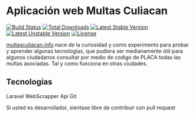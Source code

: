 # Aplicación web Multas Culiacan

[![Build Status](https://travis-ci.org/laravel/framework.svg)](https://travis-ci.org/laravel/framework)
[![Total Downloads](https://poser.pugx.org/laravel/framework/d/total.svg)](https://packagist.org/packages/laravel/framework)
[![Latest Stable Version](https://poser.pugx.org/laravel/framework/v/stable.svg)](https://packagist.org/packages/laravel/framework)
[![Latest Unstable Version](https://poser.pugx.org/laravel/framework/v/unstable.svg)](https://packagist.org/packages/laravel/framework)
[![License](https://poser.pugx.org/laravel/framework/license.svg)](https://packagist.org/packages/laravel/framework)

[multasculiacan.info](http://multasculiacan.info) nace de la curiosidad y como experimento para probar y aprender algunas tecnologias, que pudiera ser
medianamente útil para algunos ciudadanos consultar por medio de codigo de PLACA todas las multas asociadas. Tal y como funciona
en otras ciudades.

## Tecnologías
Laravel
WebScrapper
Api
Git

Si usted es desarrollador, sientase libre de contribuir con pull request
